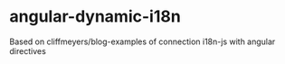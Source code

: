 angular-dynamic-i18n
====================

Based on cliffmeyers/blog-examples of connection i18n-js with angular directives 
